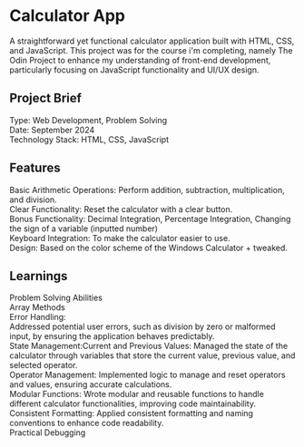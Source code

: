 <h1>Calculator App</h1>
A straightforward yet functional calculator application built with HTML, CSS, and JavaScript. This project was for the course i'm completing, namely The Odin Project to enhance my understanding of front-end development, particularly focusing on JavaScript functionality and UI/UX design.

<h2>Project Brief</h2>
Type: Web Development, Problem Solving <br>
Date: September 2024 <br>
Technology Stack: HTML, CSS, JavaScript <br>


<h2>Features</h2>

Basic Arithmetic Operations: Perform addition, subtraction, multiplication, and division. <br>
Clear Functionality: Reset the calculator with a clear button. <br>
Bonus Functionality: Decimal Integration, Percentage Integration, Changing the sign of a variable (inputted number) <br>
Keyboard Integration: To make the calculator easier to use. <br>
Design: Based on the color scheme of the Windows Calculator + tweaked. 

<h2>Learnings</h2>

Problem Solving Abilities <br>
Array Methods  <br>
Error Handling: <br> Addressed potential user errors, such as division by zero or malformed input, by ensuring the application behaves predictably. <br>
State Management:Current and Previous Values: Managed the state of the calculator through variables that store the current value, previous value, and selected operator. <br>
Operator Management: Implemented logic to manage and reset operators and values, ensuring accurate calculations. <br>
Modular Functions: Wrote modular and reusable functions to handle different calculator functionalities, improving code maintainability. <br>
Consistent Formatting: Applied consistent formatting and naming conventions to enhance code readability. <br>
Practical Debugging




